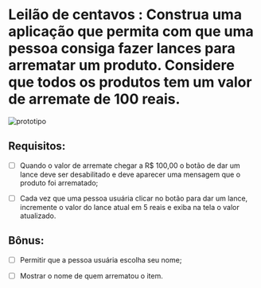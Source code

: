 # Leilão de centavos : Construa uma aplicação que permita com que uma pessoa consiga fazer lances para arrematar um produto. Considere que todos os produtos tem um valor de arremate de 100 reais.

![prototipo](https://s3.us-east-2.amazonaws.com/assets.app.betrybe.com/back-end/nodejs/socketio-practicing/images/Leilao-bb551df0a91684bcfd989c1562caa7b1.png)

## Requisitos:
- [ ] Quando o valor de arremate chegar a R$ 100,00 o botão de dar um lance deve ser desabilitado e deve aparecer uma mensagem que o produto foi arrematado;

- [ ] Cada vez que uma pessoa usuária clicar no botão para dar um lance, incremente o valor do lance atual em 5 reais e exiba na tela o valor atualizado.

## Bônus:
- [ ] Permitir que a pessoa usuária escolha seu nome;

- [ ] Mostrar o nome de quem arrematou o item.